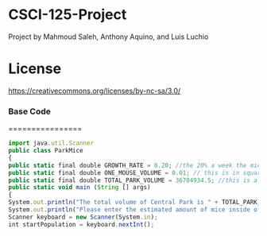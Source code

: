 CSCI-125-Project
================

Project by Mahmoud Saleh, Anthony Aquino, and Luis Luchio 


License
================

https://creativecommons.org/licenses/by-nc-sa/3.0/

### Base Code
================
```js
import java.util.Scanner
public class ParkMice
{
public static final double GROWTH_RATE = 0.20; //the 20% a week the mice population takes to grow
public static final double ONE_MOUSE_VOLUME = 0.01; // this is in square feet
public static final double TOTAL_PARK_VOLUME = 36704934.5; //this is also in square feet
public static void main (String [] args)
{
System.out.println("The total volume of Central Park is " + TOTAL_PARK_VOLUME + "square feet.");
System.out.println("Please enter the estimated amount of mice inside of Central Park");
Scanner keyboard = new Scanner(System.in);
int startPopulation = keyboard.nextInt();
```
